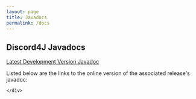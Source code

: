 ```yaml
---
layout: page
title: Javadocs
permalink: /docs
---
```

<section class="page-header">
    <h1 class="project-name">Discord4J Javadocs</h1>
    <p><p></p></p>
    <div id="buttons">
        <script type="text/javascript">
                var btn = document.createElement("a");
                btn.setAttribute("href", "http://austinv11.github.io/Discord4J/latestdoc.html");
                btn.setAttribute("class", "btn");
                btn.innerHTML = "Latest Stable Version Javadoc";
                document.getElementById("buttons").appendChild(btn);
            </script>
        <a href="https://jitpack.io/com/github/austinv11/Discord4j/dev-SNAPSHOT/javadoc/" class="btn">Latest Development Version Javadoc</a>
    </div>
</section>

<section class="main-content">
    <p>Listed below are the links to the online version of the associated release's javadoc:</p>
    <script type="text/javascript">
            //alert("test");
            var rawFile = new XMLHttpRequest();
            rawFile.open("GET", "https://api.github.com/repos/austinv11/Discord4j/releases", true);
            rawFile.onreadystatechange = function () {
                var list = document.createElement("ul");
                document.getElementById("list").appendChild(list);
                if(rawFile.readyState === 4) {
                    if(rawFile.status === 200 || rawFile.status == 0) {
                        var releases = JSON.parse(rawFile.responseText)
                        for (i = 0; i < releases.length; i++) {
                            var release = releases[i]
                            var version = release.tag_name
                             var btn = document.createElement("li");
                             btn.innerHTML = "<a href=https://jitpack.io/com/github/austinv11/Discord4j/"+version+"/javadoc/>"+version+"</a>"
                             list.appendChild(btn);
                        }
                    }
                }
            }
            rawFile.send(null);
        </script>
    <div id="list">

    </div>
</section>